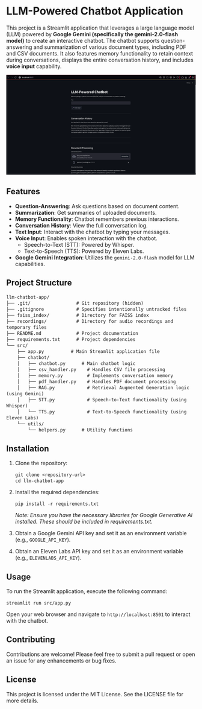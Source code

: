 # LLM-Powered Chatbot Application

This project is a Streamlit application that leverages a large language model (LLM) powered by **Google Gemini (specifically the gemini-2.0-flash model)** to create an interactive chatbot. The chatbot supports question-answering and summarization of various document types, including PDF and CSV documents. It also features memory functionality to retain context during conversations, displays the entire conversation history, and includes **voice input** capability.

![Screenshot of the LLM-Powered Chatbot](images/image.png)

## Features

- **Question-Answering**: Ask questions based on document content.
- **Summarization**: Get summaries of uploaded documents.
- **Memory Functionality**: Chatbot remembers previous interactions.
- **Conversation History**: View the full conversation log.
- **Text Input**: Interact with the chatbot by typing your messages.
- **Voice Input**: Enables spoken interaction with the chatbot.
    - Speech-to-Text (STT): Powered by Whisper.
    - Text-to-Speech (TTS): Powered by Eleven Labs.
- **Google Gemini Integration**: Utilizes the `gemini-2.0-flash` model for LLM capabilities.

## Project Structure

```
llm-chatbot-app/
├── .git/                 # Git repository (hidden)
├── .gitignore            # Specifies intentionally untracked files
├── faiss_index/          # Directory for FAISS index
├── recordings/           # Directory for audio recordings and temporary files
├── README.md             # Project documentation
├── requirements.txt      # Project dependencies
└── src/
    ├── app.py          # Main Streamlit application file
    ├── chatbot/
    │   ├── chatbot.py      # Main chatbot logic
    │   ├── csv_handler.py    # Handles CSV file processing
    │   ├── memory.py         # Implements conversation memory
    │   ├── pdf_handler.py    # Handles PDF document processing
    │   ├── RAG.py            # Retrieval Augmented Generation logic (using Gemini)
    │   ├── STT.py            # Speech-to-Text functionality (using Whisper)
    │   └── TTS.py            # Text-to-Speech functionality (using Eleven Labs)
    └── utils/
        └── helpers.py      # Utility functions
```

## Installation

1. Clone the repository:
   ```
   git clone <repository-url>
   cd llm-chatbot-app
   ```

2. Install the required dependencies:
   ```
   pip install -r requirements.txt
   ```
   *Note: Ensure you have the necessary libraries for Google Generative AI installed. These should be included in requirements.txt.*

3. Obtain a Google Gemini API key and set it as an environment variable (e.g., `GOOGLE_API_KEY`).
4. Obtain an Eleven Labs API key and set it as an environment variable (e.g., `ELEVENLABS_API_KEY`).

## Usage

To run the Streamlit application, execute the following command:
```
streamlit run src/app.py
```

Open your web browser and navigate to `http://localhost:8501` to interact with the chatbot.

## Contributing

Contributions are welcome! Please feel free to submit a pull request or open an issue for any enhancements or bug fixes.

## License

This project is licensed under the MIT License. See the LICENSE file for more details.
